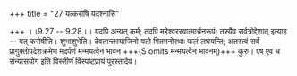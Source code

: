 +++
title = "27 यत्करोषि यदश्नासि"

+++
।।9.27 -- 9.28।। यदपि अन्यत् कर्म; तदपि महेश्वरस्वात्मार्चनरूपं; तस्यैव सर्वत्रोद्देशात् इत्याह -- यत् करोषीति। शुभाशुभेति। देवतान्तरयाजिनो यतो मितमनोरथाः फलं लघयन्ति; अतस्त्वं सर्वं प्रागुक्तोपदेशक्रमेण मदर्पणं मन्मयत्वेन भावन +++(S omits मन्मयत्वेन भावनम्)+++ कुरु। एष एव च संन्यासयोग इति विस्तीर्णं विस्पष्टप्रायं पुरस्तादेव।
